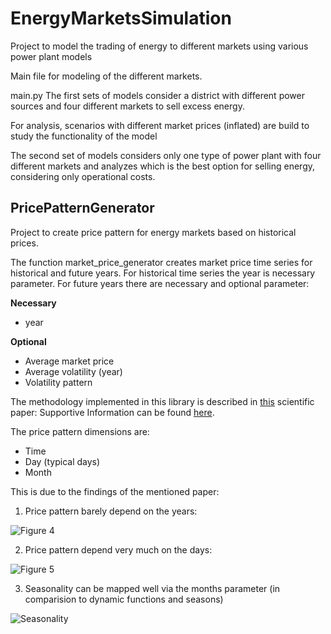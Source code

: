 # EnergyMarketsSimulation
Project to model the trading of energy to different markets using various power plant models


 
Main file for modeling of the different markets.

main.py
The first sets of models consider a district with different
power sources and four different markets to sell excess energy.

For analysis, scenarios with different market prices (inflated) are
build to study the functionality of the model

The second set of models considers only one type of power plant with four 
different markets and analyzes which is the best option for selling energy,
considering only operational costs.

## PricePatternGenerator
Project to create price pattern for energy markets based on historical prices.

The function market_price_generator creates market price time series for historical and future years.
For historical time series the year is necessary parameter.
For future years there are necessary and optional parameter:

**Necessary**
* year

**Optional**
* Average market price
* Average volatility (year)
* Volatility pattern

The methodology implemented in this library is described in [this](https://doi.org/10.1002/ceat.202100062) scientific paper:
Supportive Information can be found [here](https://onlinelibrary.wiley.com/action/downloadSupplement?doi=10.1002%2Fceat.202100062&file=ceat202100062-sup-0001-misc_information.pdf).

The price pattern dimensions are:
* Time
* Day (typical days)
* Month

This is due to the findings of the mentioned paper:
1. Price pattern barely depend on the years:

![Figure 4](https://user-images.githubusercontent.com/25903724/150540178-f7e3ebc9-5886-4c93-b86d-bbda13020f1a.png)

2. Price pattern depend very much on the days:

![Figure 5](https://user-images.githubusercontent.com/25903724/150540240-44f64eb8-9c68-4db4-aeee-a56670c2af31.png)

3. Seasonality can be mapped well via the months parameter (in comparision to dynamic functions and seasons)

![Seasonality](https://user-images.githubusercontent.com/25903724/150540842-64b364e8-be71-4cf9-8687-09c7516c5f34.PNG)
